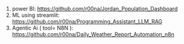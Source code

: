 1.  power BI: https://github.com/r00na/Jordan_Population_Dashboard
2.  ML using streamlit: https://github.com/r00na/Programming_Assistant_LLM_RAG
3.  Agentic Ai ( tool= N8N ): https://github.com/r00na/Daily_Weather_Report_Automation_n8n
